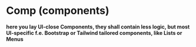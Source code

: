 # Comp (components)
**here you lay UI-close Components, they shall contain less logic, but most UI-specific f.e. Bootstrap or Tailwind tailored components, like Lists or Menus**